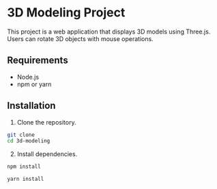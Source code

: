 # 3D Modeling Project

This project is a web application that displays 3D models using Three.js. Users can rotate 3D objects with mouse operations.

## Requirements

- Node.js
- npm or yarn

## Installation

1. Clone the repository.

```sh
git clone
cd 3d-modeling
```

2. Install dependencies.

```sh
npm install

yarn install
```

